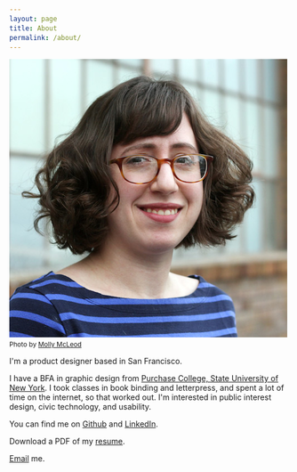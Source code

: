 ```yaml
---
layout: page
title: About
permalink: /about/
---
```


<div class="headshot">
	<img src="/images/headshot.jpg" alt="A photo of me.">
	<small>Photo by <a href="http://www.mollymcleod.com">Molly McLeod</a></small>
</div>

I'm a product designer based in San Francisco. 

I have a BFA in graphic design from [Purchase College, State University of New York](https://www.purchase.edu/). I took classes in book binding and letterpress, and spent a lot of time on the internet, so that worked out. I'm interested in public interest design, civic technology, and usability.

You can find me on [Github](https://github.com/racheledelman) and [LinkedIn](https://www.linkedin.com/in/rachel-edelman-aa530488/).

Download a PDF of my [resume]().

[Email](mailto:edelman.rl@gmail.com) me.
